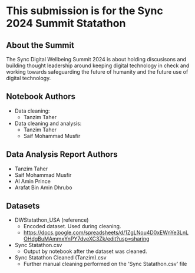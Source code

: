 # This submission is for the Sync 2024 Summit Statathon

## About the Summit
The Sync Digital Wellbeing Summit 2024 is about holding discusisons and building thought leadership around keeping digital technology in check and working towards safeguarding the future of humanity and the future use of digital technology.

## Notebook Authors
* Data cleaning: 
  * Tanzim Taher
* Data cleaning and analysis: 
  * Tanzim Taher 
  * Saif Mohammad Musfir

## Data Analysis Report Authors
* Tanzim Taher
* Saif Mohammad Musfir
* Al Amin Prince
* Arafat Bin Amin Dhrubo

## Datasets
* DWStatathon_USA (reference)
  * Encoded dataset. Used during cleaning.
  * https://docs.google.com/spreadsheets/d/1ZgLNou4D0xEWnYe3LnLOHdgBuMAmmxYnPY7dveXC3Zk/edit?usp=sharing
* Sync Statathon.csv
  * Output by notebook after the dataset was cleaned.
* Sync Statathon Cleaned (Tanzim).csv
  * Further manual cleaning performed on the 'Sync Statathon.csv' file




